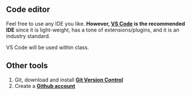 ## Code editor 

Feel free to use any IDE you like. **However, [VS Code](https://code.visualstudio.com/) is the recommended IDE** since it is light-weight, has a tone of extensions/plugins, and it is an industry standard. 

VS Code will be used within class.

## Other tools
1. Git, download and install **[Git Version Control](https://git-scm.com/downloads)**
2. Create a **[Github account](https://github.com/join)**
